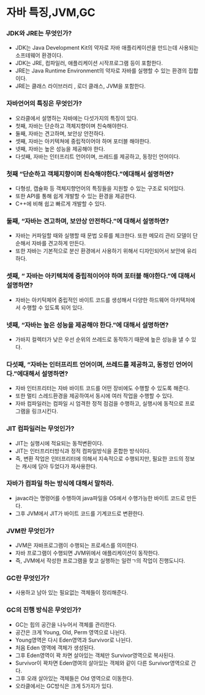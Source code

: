 # 자바 특징,JVM,GC

### JDK와 JRE는 무엇인가?

- JDK는 Java Development Kit의 약자로 자바 애플리케이션을 만드는데 사용되는 소프테웨어 환경이다.
- JDK는 JRE, 컴파일러, 애플리케이션 시작프로그램 등이 포함한다.
- JRE는 Java Runtime Environment의 약자로 자바를 실행할 수 있는 환경의 집합이다.
- JRE는 클래스 라이브러리 , 로더 클래스, JVM을 포함한다.

### 자바언어의 특징은 무엇인가?

- 오라클에서 설명하는 자바에는 다섯가지의 특징이 있다.
- 첫째, 자바는 단순하고 객체지향이며 친숙해야한다.
- 둘째, 자바는 견고하며, 보안상 안전하다.
- 셋째, 자바는 아키텍쳐에 중립적이어야 하며 포터블 해야한다.
- 넷째, 자바는 높은 성능을 제공해야 한다.
- 다섯째, 자바는 인터프리트 언어이며, 쓰레드를 제공하고, 동정인 언어이다.

### 첫째 “단순하고 객체지향이며 친숙해야한다.”에대해서 설명하면?

- 다형성, 캡슐화 등 객체지향언어의 특징들을 지원할 수 있는 구조로 되어있다.
- 또한 API를 통해 쉽게 개발할 수 있는 환경을 제공한다.
- C++에 비해 쉽고 빠르게 개발할 수 있다.

### 둘째, “자바는 견고하며, 보안상 안전하다.”에 대해서 설명하면?

- 자바는 커파일할 때와 실행할 때 문법 오류를 체크한다. 또한 메모리 관리 모델이 단순해서 자바를 견고하게 만든다.
- 또한 자바는 기본적으로 분산 환경에서 사용하기 위해서 디자인되어서 보안에 유리하다.

### 셋째, “ 자바는 아키텍쳐에 중립적이어야 하며 포터블 해야한다.”에 대해서 설명하면?

- 자바는 아키턱체어 중립적인 바이트 코드를 생성해서 다양한 하드웨어 아키텍처에서 수행할 수 있도록 되어 있다.

### 넷째, “자바는 높은 성능을 제공해야 한다.”에 대해서 설명하면?

- 가바지 컬렉터가 낮은 우선 순위의 쓰레드로 동작하기 때문에 높은 성능을 낼 수 있다.

### 다섯째, “자바는 인터프리트 언어이며, 쓰레드를 제공하고, 동정인 언어이다.”에대해서 설명하면?

- 자바 인터프리터는 자바 바이트 코드를 어떤 장비에도 수행할 수 있도록 해준다.
- 또한 멀티 스레드환경을 제공하여서 동시에 여러 작업을 수행할 수 있다.
- 자바 컴파일러는 컴파일 시 엄격한 정적 점검을 수행하고, 실행시에 동적으로 프로그램을 링크시킨다.

### JIT 컴파일러는 무엇인가?

- JIT는 실행시에 적요되는 동적변환이다.
- JIT는 인터프리터방식과 정적 컴파일방식을 혼합한 방식이다.
- 즉, 변환 작업은 인터프리터에 의해서 지속적으로 수행되지만, 필요한 코드의 정보는 캐시에 담아 두었다가 재사용한다.

### 자바가 컴파일 하는 방식에 대해서 말하라.

- javac라는 명령어를 수행하여 java파일을 OS에서 수행가능한 바이트 코드로 만든다.
- 그후 JVM에서 JIT가 바이트 코드를 기계코드로 변환한다.

### JVM란 무엇인가?

- JVM은 자바프로그램이 수행되는 프로세스를 의미한다.
- 자바 프로그램이 수행되면 JVM위에서 애플리케이션이 동작한다.
- 즉, JVM에서 작성한 프로그램을 찾고 실행하는 일련ㄱ의 작업이 진행도니다.

### GC란 무엇인가?

- 사용하고 남아 있는 필요없는 객체들이 정리해준다.

### GC의 진행 방식은 무엇인가?

- GC는 힙의 공간을 나누어서 객체를 관리한다.
- 공간은 크게 Young, Old, Perm 영역으로 나뉜다.
- Young영역은 다시 Eden영역과 Survivor로 나뉜다.
- 처음 Eden 영역에 객체가 생성된다.
- 그후 Eden영역이 꽉 차면 살아있는 객체만 Survivor영역으로 복사된다.
- Survivor이 꽉차면 Eden영여의 살아있는 객체와 같이 다른 Survivor영역으로 간다.
- 그후 오래 살아있는 객체들은 Old 영역으로 이동한다.
- 오라클에서는 GC방식은 크게 5가지가 있다.
